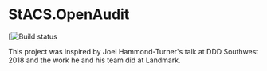 # StACS.OpenAudit
[![Build status](https://jnhaffey.visualstudio.com/StACS%20Services/_apis/build/repos/GitHub/badge?api-version=4.1-preview.1&branchName=master)

This project was inspired by Joel Hammond-Turner's talk at DDD Southwest 2018 and the work he and his team did at Landmark.
